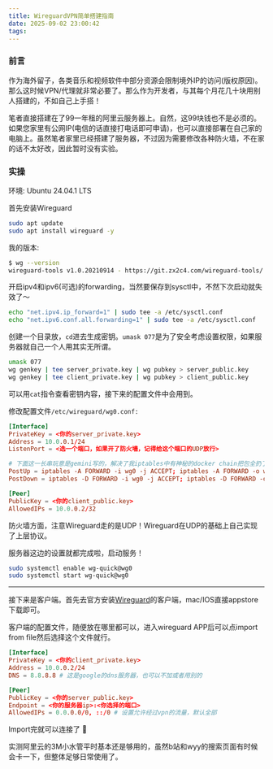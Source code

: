 ```yaml
---
title: WireguardVPN简单搭建指南
date: 2025-09-02 23:00:42
tags:
---
```


### 前言
作为海外留子，各类音乐和视频软件中部分资源会限制境外IP的访问(版权原因)。那么这时候VPN/代理就非常必要了。那么作为开发者，与其每个月花几十块用别人搭建的，不如自己上手搭！

笔者直接搭建在了99一年租的阿里云服务器上。自然，这99块钱也不是必须的。如果您家里有公网IP(电信的话直接打电话即可申请)，也可以直接部署在自己家的电脑上。虽然笔者家里已经搭建了服务器，不过因为需要修改各种防火墙，不在家的话不太好改，因此暂时没有实验。

### 实操
环境: Ubuntu 24.04.1 LTS

首先安装Wireguard
```bash
sudo apt update
sudo apt install wireguard -y
```
我的版本: 
```bash
$ wg --version
wireguard-tools v1.0.20210914 - https://git.zx2c4.com/wireguard-tools/
```

开启ipv4和ipv6(可选)的forwarding，当然要保存到sysctl中，不然下次启动就失效了～
```bash
echo "net.ipv4.ip_forward=1" | sudo tee -a /etc/sysctl.conf
echo "net.ipv6.conf.all.forwarding=1" | sudo tee -a /etc/sysctl.conf
```

创建一个目录放，`cd`进去生成密钥。`umask 077`是为了安全考虑设置权限，如果服务器就自己一个人用其实无所谓。
```bash
umask 077
wg genkey | tee server_private.key | wg pubkey > server_public.key
wg genkey | tee client_private.key | wg pubkey > client_public.key
```

可以用`cat`指令查看密钥内容，接下来的配置文件中会用到。

修改配置文件`/etc/wireguard/wg0.conf:`
```conf
[Interface]
PrivateKey = <你的server_private.key>
Address = 10.0.0.1/24
ListenPort = <选一个端口，如果开了防火墙，记得给这个端口的UDP放行>

# 下面这一长串玩意是gemini写的，解决了我iptables中有神秘的docker chain把包全扔了的问题
PostUp = iptables -A FORWARD -i wg0 -j ACCEPT; iptables -A FORWARD -o wg0 -j ACCEPT; iptables -t nat -A POSTROUTING -s 10.0.0.0/24 -o eth0 -j MASQUERADE
PostDown = iptables -D FORWARD -i wg0 -j ACCEPT; iptables -D FORWARD -o wg0 -j ACCEPT; iptables -t nat -D POSTROUTING -s 10.0.0.0/24 -o eth0 -j MASQUERADE

[Peer]
PublicKey = <你的client_public.key>
AllowedIPs = 10.0.0.2/32
```

防火墙方面，注意Wireguard走的是UDP！Wireguard在UDP的基础上自己实现了上层协议。

服务器这边的设置就都完成啦，启动服务！
```bash
sudo systemctl enable wg-quick@wg0
sudo systemctl start wg-quick@wg0
```

---

接下来是客户端。首先去官方安装[Wireguard](https://www.wireguard.com/)的客户端，mac/IOS直接appstore下载即可。

客户端的配置文件，随便放在哪里都可以，进入wireguard APP后可以点import from file然后选择这个文件就行。
```conf
[Interface]
PrivateKey = <你的client_private.key>
Address = 10.0.0.2/24
DNS = 8.8.8.8 # 这是google的dns服务器，也可以不加或者用别的

[Peer]
PublicKey = <你的server_public.key>
Endpoint = <你的服务器ip>:<你选择的端口>
AllowedIPs = 0.0.0.0/0, ::/0 # 设置允许经过vpn的流量，默认全部
```

Import完就可以连接了 :tada:

实测阿里云的3M小水管平时基本还是够用的，虽然b站和wyy的搜索页面有时候会卡一下，但整体足够日常使用了。